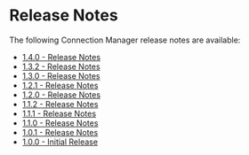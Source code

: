 [title]: # (Release Notes)
[tags]: # (releasenotes,bugs,fixes)
[priority]: # (799)
# Release Notes 

The following Connection Manager release notes are available:

* [1.4.0 - Release Notes](rn-1.4.0.md)
* [1.3.2 - Release Notes](rn-1.3.2.md)
* [1.3.0 - Release Notes](rn-1.3.0.md)
* [1.2.1 - Release Notes](rn-1.2.1.md)
* [1.2.0 - Release Notes](rn-1.2.0.md)
* [1.1.2 - Release Notes](rn-1.1.2.md)
* [1.1.1 - Release Notes](rn-1.1.1.md)
* [1.1.0 - Release Notes](rn-1.1.0.md)
* [1.0.1 - Release Notes](rn-1.0.1.md)
* [1.0.0 - Initial Release](rn-1.0.0.md)

